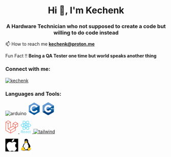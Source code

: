 <h1 align="center">Hi 👋, I'm Kechenk</h1>
<h3 align="center">A Hardware Technician who not supposed to create a code but willing to do code instead</h3>

📫 How to reach me **kechenk@proton.me**</p>
Fun Fact !! **Being a QA Tester one time but world speaks another thing**</p>

<h3 align="left">Connect with me:</h3>
<p align="left">
  <a href="https://linkedin.com/in/kechenk" target="blank"><img align="center" src="https://raw.githubusercontent.com/rahuldkjain/github-profile-readme-generator/master/src/images/icons/Social/linked-in-alt.svg" alt="kechenk" height="30" width="40" /></a>
</p>
<h3 align="left">Languages and Tools:</h3>

<p align="left">
<img src="https://cdn.worldvectorlogo.com/logos/arduino-1.svg" alt="arduino" width="40" height="40"/>
<img src="https://raw.githubusercontent.com/devicons/devicon/master/icons/c/c-original.svg" alt="c" width="40" height="40"/> </a> <a href="https://www.cprogramming.com/" target="_blank" rel="noreferrer">
<img src="https://raw.githubusercontent.com/devicons/devicon/master/icons/cplusplus/cplusplus-original.svg" alt="cplusplus" width="40" height="40"/> </a> <a href="https://www.w3schools.com/cpp/" target="_blank" rel="noreferrer">
</p>

<p align="left">
<img src="https://raw.githubusercontent.com/devicons/devicon/refs/heads/master/icons/laravel/laravel-original.svg" alt="laravel" width="40" height="40"/> </a> <a href="https://www.linux.org/" target="_blank" rel="noreferrer">
<img src="https://raw.githubusercontent.com/devicons/devicon/master/icons/react/react-original-wordmark.svg" alt="react" width="40" height="40"/> </a> <a href="https://tailwindcss.com/" target="_blank" rel="noreferrer">
<img src="https://www.vectorlogo.zone/logos/tailwindcss/tailwindcss-icon.svg" alt="tailwind" width="40" height="40"/> </a>
</p>

<p align="left">
<img src="https://raw.githubusercontent.com/devicons/devicon/refs/heads/master/icons/apple/apple-original.svg" alt="Apple" width="40" height="40"style="filter: invert(100%);" /> </a>
<img src="https://raw.githubusercontent.com/devicons/devicon/refs/heads/master/icons/linux/linux-original.svg" alt="Linux" width="40" height="40"/> </a>
</p>
